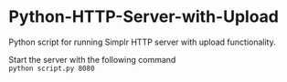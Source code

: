 # Python-HTTP-Server-with-Upload
Python script for running Simplr HTTP server with upload functionality.

Start the server with the following command<br>
`python script.py 8080`
